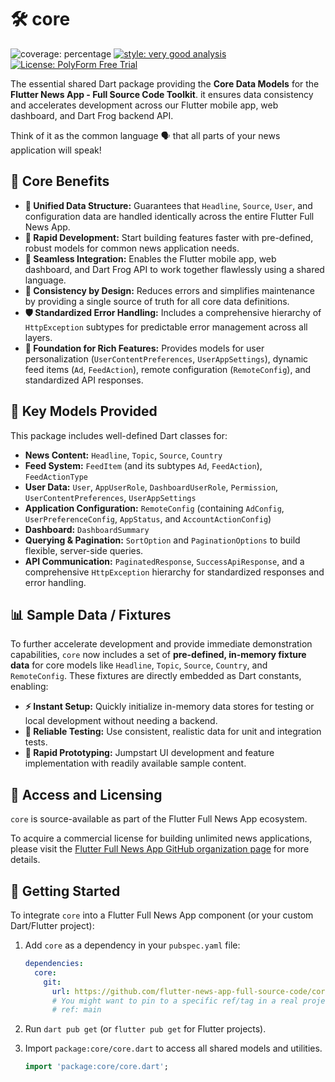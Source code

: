 # 🛠️ core

![coverage: percentage](https://img.shields.io/badge/coverage-67-green)
[![style: very good analysis](https://img.shields.io/badge/style-very_good_analysis-B22C89.svg)](https://pub.dev/packages/very_good_analysis)
[![License: PolyForm Free Trial](https://img.shields.io/badge/License-PolyForm%20Free%20Trial-blue)](https://polyformproject.org/licenses/free-trial/1.0.0)

The essential shared Dart package providing the **Core Data Models** for the **Flutter News App - Full Source Code Toolkit**. it ensures data consistency and accelerates development across our Flutter mobile app, web dashboard, and Dart Frog backend API.

Think of it as the common language 🗣️ that all parts of your news application will speak!

## 🌟 Core Benefits

*   **🧱 Unified Data Structure:** Guarantees that `Headline`, `Source`, `User`, and configuration data are handled identically across the entire Flutter Full News App.
*   **🚀 Rapid Development:** Start building features faster with pre-defined, robust models for common news application needs.
*   **🔗 Seamless Integration:** Enables the Flutter mobile app, web dashboard, and Dart Frog API to work together flawlessly using a shared language.
*   **🎯 Consistency by Design:** Reduces errors and simplifies maintenance by providing a single source of truth for all core data definitions.
*   **🛡️ Standardized Error Handling:** Includes a comprehensive hierarchy of `HttpException` subtypes for predictable error management across all layers.
*   **🌟 Foundation for Rich Features:** Provides models for user personalization (`UserContentPreferences`, `UserAppSettings`), dynamic feed items (`Ad`, `FeedAction`), remote configuration (`RemoteConfig`), and standardized API responses.

## 🎁 Key Models Provided

This package includes well-defined Dart classes for:

*   **News Content:** `Headline`, `Topic`, `Source`, `Country`
*   **Feed System:** `FeedItem` (and its subtypes `Ad`, `FeedAction`), `FeedActionType`
*   **User Data:** `User`, `AppUserRole`, `DashboardUserRole`, `Permission`, `UserContentPreferences`, `UserAppSettings`
*   **Application Configuration:** `RemoteConfig` (containing `AdConfig`, `UserPreferenceConfig`, `AppStatus`, and `AccountActionConfig`)
*   **Dashboard:** `DashboardSummary`
*   **Querying & Pagination:** `SortOption` and `PaginationOptions` to build flexible, server-side queries.
*   **API Communication:** `PaginatedResponse`, `SuccessApiResponse`, and a comprehensive `HttpException` hierarchy for standardized responses and error handling.

## 📊 Sample Data / Fixtures

To further accelerate development and provide immediate demonstration capabilities, `core` now includes a set of **pre-defined, in-memory fixture data** for core models like `Headline`, `Topic`, `Source`, `Country`, and `RemoteConfig`. These fixtures are directly embedded as Dart constants, enabling:

*   **⚡ Instant Setup:** Quickly initialize in-memory data stores for testing or local development without needing a backend.
*   **🧪 Reliable Testing:** Use consistent, realistic data for unit and integration tests.
*   **🚀 Rapid Prototyping:** Jumpstart UI development and feature implementation with readily available sample content.

## 🔑 Access and Licensing

`core` is source-available as part of the Flutter Full News App ecosystem.

To acquire a commercial license for building unlimited news applications, please visit 
the [Flutter Full News App GitHub organization page](https://github.com/flutter-news-app-full-source-code)
for more details.

## 🚀 Getting Started 

To integrate `core` into a Flutter Full News App component (or your custom Dart/Flutter project):

1.  Add `core` as a dependency in your `pubspec.yaml` file:

    ```yaml
    dependencies:
      core:
        git:
          url: https://github.com/flutter-news-app-full-source-code/core.git
          # You might want to pin to a specific ref/tag in a real project:
          # ref: main 
    ```

2.  Run `dart pub get` (or `flutter pub get` for Flutter projects).

3.  Import `package:core/core.dart` to access all shared models and utilities.

    ```dart
    import 'package:core/core.dart';
